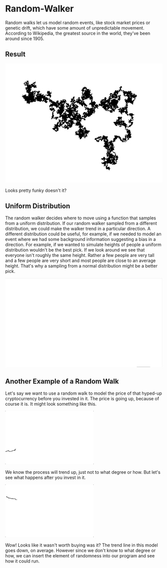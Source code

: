 # Random-Walker

Random walks let us model random events, like stock market prices or genetic drift, which have some amount of unpredictable movement. According to Wikipedia, the greatest source in the world, they've been around since 1905. 

## Result

![alt text](https://github.com/AnirudhHimself/Random-Walker/raw/master/Result.png "Random Walk Result")

Looks pretty funky doesn't it? 

## Uniform Distribution
The random walker decides where to move using a function that samples from a uniform distribution. If our random walker sampled from a different distribution, we could make the walker trend in a particular direction. A different distribution could be useful, for example, if we needed to model an event where we had some background information suggesting a bias in a direction. For example, if we wanted to simulate heights of people a uniform distribution wouldn't be the best pick. If we look around we see that everyone isn't roughly the same height. Rather a few people are very tall and a few people are very short and most people are close to an average height. That's why a sampling from a normal distribution might be a better pick.

![alt text](https://github.com/AnirudhHimself/Random-Walker/blob/master/unform.gif "Uniform Distribution")


## Another Example of a Random Walk

Let's say we want to use a random walk to model the price of that hyped-up cryptocurrency before you invested in it. The price is going up, because of course it is. It might look something like this.

![alt text](https://github.com/AnirudhHimself/Random-Walker/blob/master/TrendUp.gif "Trend Up")

We know the process will trend up, just not to what degree or how. 
But let's see what happens after you invest in it. 

![alt text](https://github.com/AnirudhHimself/Random-Walker/blob/master/TrendDown.gif "Trend Down")

Wow! Looks like it wasn't worth buying was it? The trend line in this model goes down, on average. However since we don't know to what degree or how, we can insert the element of randomness into our program and see how it could run.
